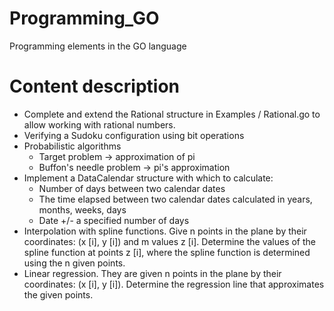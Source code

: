 # Programming_GO
Programming elements in the GO language
# <a name="content"></a>Content description
- Complete and extend the Rational structure in Examples / Rational.go to allow working with rational numbers.
- Verifying a Sudoku configuration using bit operations
- Probabilistic algorithms
  - Target problem -> approximation of pi
  - Buffon's needle problem -> pi's approximation 
- Implement a DataCalendar structure with which to calculate:
  - Number of days between two calendar dates
  - The time elapsed between two calendar dates calculated in years, months, weeks, days
  - Date +/- a specified number of days
- Interpolation with spline functions. Give n points in the plane by their coordinates: (x [i], y [i]) and m values z [i]. Determine the values of the spline function at points z [i], where the spline function is determined using the n given points.
- Linear regression. They are given n points in the plane by their coordinates: (x [i], y [i]). Determine the regression line that approximates the given points.
